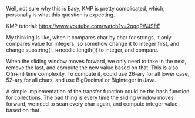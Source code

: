 
Well, not sure why this is Easy, KMP is pretty complicated, which, personally is what this question is expecting.    

KMP tutorial:   https://www.youtube.com/watch?v=2ogqPWJSftE      

My thinking is like,  when it compares char by char for strings, it only compares value for integers, so somehow change it to integer first, and change substring(i, i+needle.length()) to integer, and compare.   

When the sliding window moves forward, we only need to take in the next, remove the last, and compute the new value based on that.  This is also O(n+m) time complexity.   To compute it, could use 26-ary for all lower case, 52-ary for all chars, and use BigDecimal or BigInteger in Java. 

A simple implementation of the transfer function could be the hash function for collections. The bad thing is every time the sliding window moves forward, we need to scan every char again, and compute integer value based on that.   

       